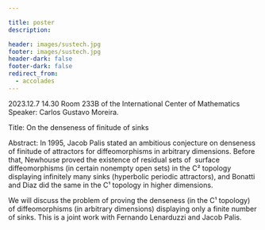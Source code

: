 ```yaml
---

title: poster
description: 

header: images/sustech.jpg
footer: images/sustech.jpg
header-dark: false
footer-dark: false
redirect_from:
  - accolades
---
```


2023.12.7 14.30 Room 233B of the International Center of Mathematics
Speaker: Carlos Gustavo Moreira. 

Title: On the denseness of finitude of sinks

Abstract: In 1995, Jacob Palis stated an ambitious conjecture on denseness of finitude of attractors for diffeomorphisms in arbitrary dimensions. Before that, Newhouse proved the existence of residual sets of 
surface diffeomorphisms (in certain nonempty open sets) in the C² topology displaying infinitely many sinks (hyperbolic periodic attractors), and Bonatti and Diaz did the same in the C¹ topology in higher dimensions. 

We will discuss the problem of proving the denseness (in the C¹ topology) of diffeomorphisms (in arbitrary dimensions) displaying only a finite number of sinks.
This is a joint work with Fernando Lenarduzzi and Jacob Palis.



